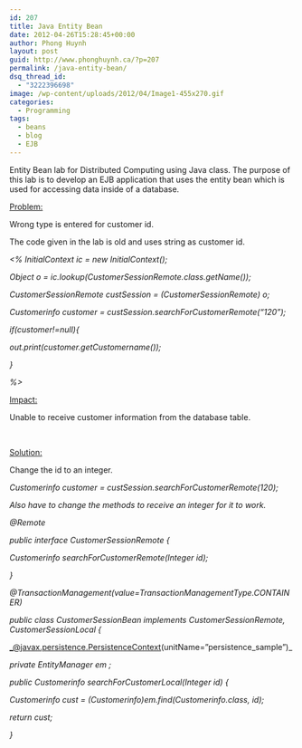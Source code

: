 ```yaml
---
id: 207
title: Java Entity Bean
date: 2012-04-26T15:28:45+00:00
author: Phong Huynh
layout: post
guid: http://www.phonghuynh.ca/?p=207
permalink: /java-entity-bean/
dsq_thread_id:
  - "3222396698"
image: /wp-content/uploads/2012/04/Image1-455x270.gif
categories:
  - Programming
tags:
  - beans
  - blog
  - EJB
---
```

Entity Bean lab for Distributed Computing using Java class. The purpose of this lab is to develop an EJB application that uses the entity bean which is used for accessing data inside of a database.

<span style="text-decoration: underline;">Problem:</span>
  
Wrong type is entered for customer id.
  
The code given in the lab is old and uses string as customer id.
  
_<% InitialContext ic = new InitialContext();_
  
 _Object o = ic.lookup(CustomerSessionRemote.class.getName());_
  
 _CustomerSessionRemote custSession = (CustomerSessionRemote) o;_

_Customerinfo customer = custSession.searchForCustomerRemote(&#8220;120&#8221;);_
  
 _if(customer!=null){_
  
 _out.print(customer.getCustomername());_
  
 _}_
  
 _%>_
  
<span style="text-decoration: underline;">Impact:</span>
  
Unable to receive customer information from the database table.

&nbsp;

<span style="text-decoration: underline;">Solution:</span>
  
Change the id to an integer.
  
_Customerinfo customer = custSession.searchForCustomerRemote(120);_
  
_Also have to change the methods to receive an integer for it to work._
  
_@Remote_
  
_public interface CustomerSessionRemote {_

_Customerinfo searchForCustomerRemote(Integer id);_

_}_

_@TransactionManagement(value=TransactionManagementType.CONTAINER)_

_public class CustomerSessionBean implements CustomerSessionRemote, CustomerSessionLocal {_

_@javax.persistence.PersistenceContext(unitName=&#8221;persistence_sample&#8221;)_
  
 _private EntityManager em ;_

_public Customerinfo searchForCustomerLocal(Integer id) {_
  
 _Customerinfo cust = (Customerinfo)em.find(Customerinfo.class, id);_
  
 _return cust;_
  
 _}_